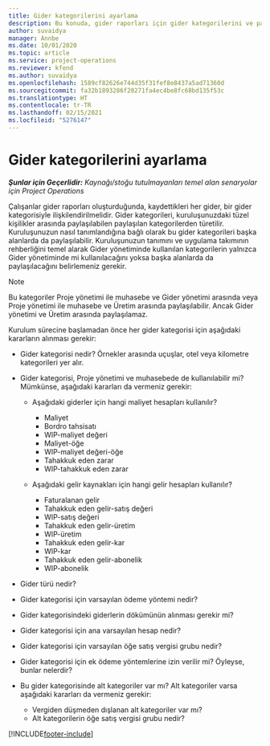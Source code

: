 ```yaml
---
title: Gider kategorilerini ayarlama
description: Bu konuda, gider raporları için gider kategorilerini ve paylaşılan kategorileri ayarlama hakkında bilgiler sağlanmaktadır.
author: suvaidya
manager: Annbe
ms.date: 10/01/2020
ms.topic: article
ms.service: project-operations
ms.reviewer: kfend
ms.author: suvaidya
ms.openlocfilehash: 1589cf82626e744d35f31fef8e8437a5ad71360d
ms.sourcegitcommit: fa32b1893286f20271fa4ec4be8fc68bd135f53c
ms.translationtype: HT
ms.contentlocale: tr-TR
ms.lasthandoff: 02/15/2021
ms.locfileid: "5276147"
---
```

# <a name="set-up-expense-categories"></a>Gider kategorilerini ayarlama

_**Şunlar için Geçerlidir:** Kaynağı/stoğu tutulmayanları temel alan senaryolar için Project Operations_

Çalışanlar gider raporları oluşturduğunda, kaydettikleri her gider, bir gider kategorisiyle ilişkilendirilmelidir. Gider kategorileri, kuruluşunuzdaki tüzel kişilikler arasında paylaşılabilen paylaşılan kategorilerden türetilir. Kuruluşunuzun nasıl tanımlandığına bağlı olarak bu gider kategorileri başka alanlarda da paylaşılabilir. Kuruluşunuzun tanımını ve uygulama takımının rehberliğini temel alarak Gider yönetiminde kullanılan kategorilerin yalnızca Gider yönetiminde mi kullanılacağını yoksa başka alanlarda da paylaşılacağını belirlemeniz gerekir.

> [!NOTE]
> Bu kategoriler Proje yönetimi ile muhasebe ve Gider yönetimi arasında veya Proje yönetimi ile muhasebe ve Üretim arasında paylaşılabilir. Ancak Gider yönetimi ve Üretim arasında paylaşılamaz.

Kurulum sürecine başlamadan önce her gider kategorisi için aşağıdaki kararların alınması gerekir:

- Gider kategorisi nedir? Örnekler arasında uçuşlar, otel veya kilometre kategorileri yer alır.
- Gider kategorisi, Proje yönetimi ve muhasebede de kullanılabilir mi? Mümkünse, aşağıdaki kararları da vermeniz gerekir:

    - Aşağıdaki giderler için hangi maliyet hesapları kullanılır?

        - Maliyet
        - Bordro tahsisatı
        - WIP-maliyet değeri
        - Maliyet-öğe
        - WIP-maliyet değeri-öğe
        - Tahakkuk eden zarar
        - WIP-tahakkuk eden zarar

    - Aşağıdaki gelir kaynakları için hangi gelir hesapları kullanılır?

        - Faturalanan gelir
        - Tahakkuk eden gelir-satış değeri
        - WIP-satış değeri
        - Tahakkuk eden gelir-üretim
        - WIP-üretim
        - Tahakkuk eden gelir-kar
        - WIP-kar
        - Tahakkuk eden gelir-abonelik
        - WIP-abonelik

- Gider türü nedir?
- Gider kategorisi için varsayılan ödeme yöntemi nedir?
- Gider kategorisindeki giderlerin dökümünün alınması gerekir mi?
- Gider kategorisi için ana varsayılan hesap nedir?
- Gider kategorisi için varsayılan öğe satış vergisi grubu nedir?
- Gider kategorisi için ek ödeme yöntemlerine izin verilir mi? Öyleyse, bunlar nelerdir?
- Bu gider kategorisinde alt kategoriler var mı? Alt kategoriler varsa aşağıdaki kararları da vermeniz gerekir:

    - Vergiden düşmeden dışlanan alt kategoriler var mı?
    - Alt kategorilerin öğe satış vergisi grubu nedir?


[!INCLUDE[footer-include](../includes/footer-banner.md)]